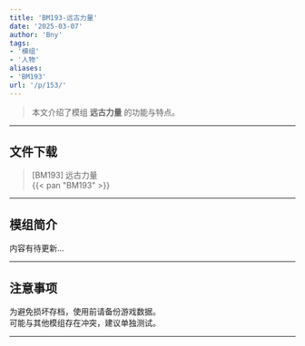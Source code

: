 ```yaml
---
title: 'BM193-远古力量'
date: '2025-03-07'
author: 'Bny'
tags:
- '模组'
- '人物'
aliases:
- 'BM193'
url: '/p/153/'
---
```


> 本文介绍了模组 **远古力量** 的功能与特点。

---

## 文件下载

> [BM193] 远古力量  
{{< pan "BM193" >}}  

---

## 模组简介

>  
内容有待更新...  

---

## 注意事项

>  
为避免损坏存档，使用前请备份游戏数据。  
可能与其他模组存在冲突，建议单独测试。  

---

